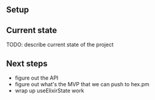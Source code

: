 ## Setup



## Current state

TODO: describe current state of the project

## Next steps

* figure out the API
* figure out what's the MVP that we can push to hex.pm
* wrap up useElixirState work
